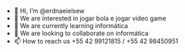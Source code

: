 - 👋 Hi, I’m @erdnaeielsew
- 👀 We are interested in jogar bola e jogar video game
- 🌱 We are currently learning informática
- 💞️ We are looking to collaborate on informática
- 📫 How to reach us +55 42 99121815 / +55 42 98450951

